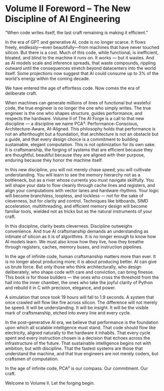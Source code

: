 # Volume II Foreword – The New Discipline of AI Engineering 
“When code writes itself, the last craft remaining is making it efficient.”

In the era of GPT and generative AI, code is no longer scarce. It flows freely, endlessly—even beautifully—from machines that have never touched silicon. But there is a cost. Much of this code, while functional, is inefficient, bloated, and blind to the machine it runs on. It works — but it wastes. And as AI models scale and inference spreads, that waste compounds, rippling outward until the consequences stretch beyond datacenters into the world itself. Some projections now suggest that AI could consume up to 3% of the world's energy within the coming decade.

We have entered the age of effortless code. Now comes the era of deliberate craft.

When machines can generate millions of lines of functional but wasteful code, the true engineer is no longer the one who simply writes. The true engineer is the one who shapes structure, guides performance, and respects the hardware. Volume II of The AI Forge is a call to that new discipline — a discipline we name PCA³: Performance-Conscious, Architecture-Aware, AI-Aligned. This philosophy holds that performance is not an afterthought but a foundation, that architecture is not an obstacle but a guide, and that every design choice is a commitment to building sustainable, elegant computation. This is not optimization for its own sake. It is craftsmanship, the forging of systems that are efficient because they are thoughtful, beautiful because they are aligned with their purpose, enduring because they honor the machine itself.

In this new discipline, you will not merely chase speed; you will cultivate understanding. You will learn to see the memory hierarchy not as a bottleneck, but as a river whose currents you must navigate skillfully. You will shape your data to flow cleanly through cache lines and registers, and align your computations with vector lanes and hardware rhythms. Your logic will become branchless, loopless, and lockless — not for the sake of cleverness, but for clarity and control. Techniques like bitboards, SIMD acceleration, multithreading, and efficient memory design will become familiar tools, wielded not as tricks but as the natural instruments of your craft.

In this discipline, clarity beats cleverness. Discipline outweighs convenience. And true AI craftsmanship demands an understanding as intimate of silicon as it is of algorithms. It is no longer enough to know how AI models learn. We must also know how they live, how they breathe through registers, caches, memory buses, and instruction pipelines.

In the age of infinite code, human craftsmanship matters more than ever. It is no longer about producing more; it is about producing better. AI can give us brute force. But only those who think architecturally, who design deliberately, who shape code with care and conviction, can bring finesse. This book is for those builders — the ones who cross the threshold from the hall into the inner chamber, the ones who take the joyful clarity of Python and rebuild it in C with precision, elegance, and power.

A simulation that once took 19 hours will fall to 1.9 seconds. A system that once crawled will flow like fire across silicon. The difference will not merely be speed. It will be understanding. It will be insight. It will be the visible mark of craftsmanship, etched into every line and every cycle.

In the post–generative AI era, we believe that performance is the foundation upon which all scalable intelligence must stand. That code should flow like electricity, aligned naturally to the hardware it inhabits. That every cycle spent and every instruction chosen is a decision that echoes across the infrastructure of the future. That sustainable intelligence begins not with ambition, but with discipline. That the fastest systems are those that understand the machine, and that true engineers are not merely coders, but craftsmen of computation.

In the age of infinite code, PCA³ is our compass.
Our commitment.
Our craft.

Welcome to Volume II.
Let the forging begin.
